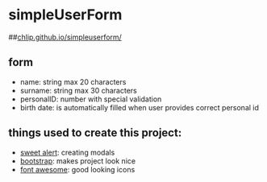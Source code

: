 # simpleUserForm
##[chlip.github.io/simpleuserform/](chlip.github.io/simpleuserform/)
## form
- name: string max 20 characters
- surname: string max 30 characters
- personalID: number with special validation
- birth date: is automatically filled when user provides correct personal id

## things used to create this project:
- [sweet alert](https://sweetalert.js.org/): creating modals
- [bootstrap](https://getbootstrap.com/): makes project look nice
- [font awesome](https://fontawesome.com/): good looking icons
